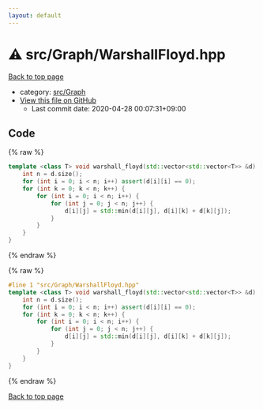 ```yaml
---
layout: default
---
```


<!-- mathjax config similar to math.stackexchange -->
<script type="text/javascript" async
  src="https://cdnjs.cloudflare.com/ajax/libs/mathjax/2.7.5/MathJax.js?config=TeX-MML-AM_CHTML">
</script>
<script type="text/x-mathjax-config">
  MathJax.Hub.Config({
    TeX: { equationNumbers: { autoNumber: "AMS" }},
    tex2jax: {
      inlineMath: [ ['$','$'] ],
      processEscapes: true
    },
    "HTML-CSS": { matchFontHeight: false },
    displayAlign: "left",
    displayIndent: "2em"
  });
</script>

<script type="text/javascript" src="https://cdnjs.cloudflare.com/ajax/libs/jquery/3.4.1/jquery.min.js"></script>
<script src="https://cdn.jsdelivr.net/npm/jquery-balloon-js@1.1.2/jquery.balloon.min.js" integrity="sha256-ZEYs9VrgAeNuPvs15E39OsyOJaIkXEEt10fzxJ20+2I=" crossorigin="anonymous"></script>
<script type="text/javascript" src="../../../assets/js/copy-button.js"></script>
<link rel="stylesheet" href="../../../assets/css/copy-button.css" />


# :warning: src/Graph/WarshallFloyd.hpp

<a href="../../../index.html">Back to top page</a>

* category: <a href="../../../index.html#6e5c608398952d411d1862b1f8dc05f5">src/Graph</a>
* <a href="{{ site.github.repository_url }}/blob/master/src/Graph/WarshallFloyd.hpp">View this file on GitHub</a>
    - Last commit date: 2020-04-28 00:07:31+09:00




## Code

<a id="unbundled"></a>
{% raw %}
```cpp
template <class T> void warshall_floyd(std::vector<std::vector<T>> &d) {
    int n = d.size();
    for (int i = 0; i < n; i++) assert(d[i][i] == 0);
    for (int k = 0; k < n; k++) {
        for (int i = 0; i < n; i++) {
            for (int j = 0; j < n; j++) {
                d[i][j] = std::min(d[i][j], d[i][k] + d[k][j]);
            }
        }
    }
}

```
{% endraw %}

<a id="bundled"></a>
{% raw %}
```cpp
#line 1 "src/Graph/WarshallFloyd.hpp"
template <class T> void warshall_floyd(std::vector<std::vector<T>> &d) {
    int n = d.size();
    for (int i = 0; i < n; i++) assert(d[i][i] == 0);
    for (int k = 0; k < n; k++) {
        for (int i = 0; i < n; i++) {
            for (int j = 0; j < n; j++) {
                d[i][j] = std::min(d[i][j], d[i][k] + d[k][j]);
            }
        }
    }
}

```
{% endraw %}

<a href="../../../index.html">Back to top page</a>

